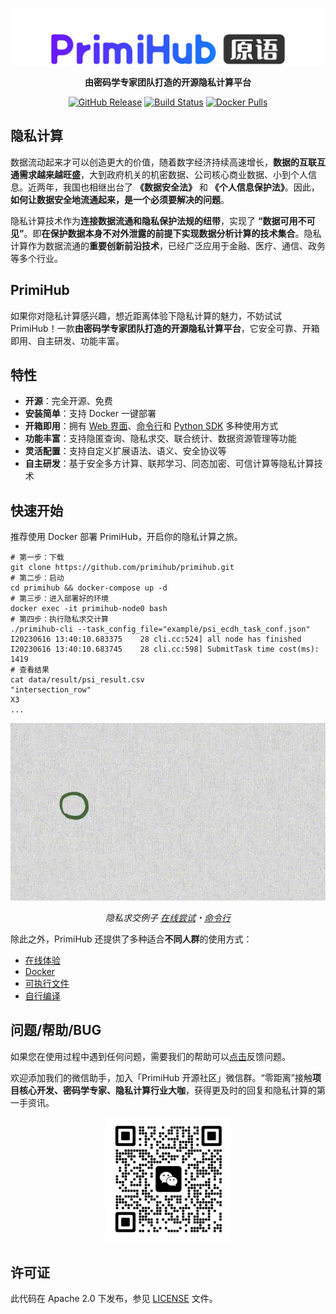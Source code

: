 <p align="center">
  <img src="https://raw.githubusercontent.com/helloprimihub/img/main/readme/header2.jpeg" alt="Header">
  <br>

  <p align="center"><strong>由密码学专家团队打造的开源隐私计算平台</strong></p>

  <p align="center">
    <a href="https://github.com/primihub/primihub/releases"><img src="https://img.shields.io/github/v/release/primihub/primihub?style=flat-square" alt="GitHub Release"></a>
    <a href="https://github.com/primihub/primihub/actions/workflows/main.yml"><img src="https://img.shields.io/github/actions/workflow/status/primihub/primihub/main.yml?logo=github&style=flat-square" alt="Build Status"></a>
    <a href="https://hub.docker.com/r/primihub/primihub-node"><img src="https://img.shields.io/docker/pulls/primihub/primihub-node?style=flat-square" alt="Docker Pulls"></a>
  </p>

</p>


隐私计算
-------

数据流动起来才可以创造更大的价值，随着数字经济持续高速增长，**数据的互联互通需求越来越旺盛**，大到政府机关的机密数据、公司核心商业数据、小到个人信息。近两年，我国也相继出台了 **《数据安全法》** 和 **《个人信息保护法》**。因此，**如何让数据安全地流通起来，是一个必须要解决的问题**。

隐私计算技术作为**连接数据流通和隐私保护法规的纽带**，实现了 **“数据可用不可见”**。即**在保护数据本身不对外泄露的前提下实现数据分析计算的技术集合**。隐私计算作为数据流通的**重要创新前沿技术**，已经广泛应用于金融、医疗、通信、政务等多个行业。


PrimiHub
-------

如果你对隐私计算感兴趣，想近距离体验下隐私计算的魅力，不妨试试 PrimiHub！一款**由密码学专家团队打造的开源隐私计算平台**，它安全可靠、开箱即用、自主研发、功能丰富。


特性
---

* **开源**：完全开源、免费
* **安装简单**：支持 Docker 一键部署
* **开箱即用**：拥有 [Web 界面](https://github.com/primihub/primihub-platform)、[命令行](https://docs.primihub.com/docs/category/%E5%88%9B%E5%BB%BA%E4%BB%BB%E5%8A%A1)和 [Python SDK](https://docs.primihub.com/docs/category/python-sdk-client) 多种使用方式
* **功能丰富**：支持隐匿查询、隐私求交、联合统计、数据资源管理等功能
* **灵活配置**：支持自定义扩展语法、语义、安全协议等
* **自主研发**：基于安全多方计算、联邦学习、同态加密、可信计算等隐私计算技术


快速开始
-------

推荐使用 Docker 部署 PrimiHub，开启你的隐私计算之旅。

```
# 第一步：下载
git clone https://github.com/primihub/primihub.git
# 第二步：启动
cd primihub && docker-compose up -d
# 第三步：进入部署好的环境
docker exec -it primihub-node0 bash
# 第四步：执行隐私求交计算
./primihub-cli --task_config_file="example/psi_ecdh_task_conf.json"
I20230616 13:40:10.683375    28 cli.cc:524] all node has finished
I20230616 13:40:10.683745    28 cli.cc:598] SubmitTask time cost(ms): 1419
# 查看结果
cat data/result/psi_result.csv
"intersection_row"
X3
...
```

<p align="center"><img src="https://raw.githubusercontent.com/helloprimihub/img/main/readme/kt.gif" width=700 alt="PSI"></p>

<p align="center"><em>隐私求交例子 <a href="https://docs.primihub.com/docs/quick-start-platform/">在线尝试</a>・<a href="https://docs.primihub.com/docs/advance-usage/create-tasks/psi-task/">命令行</a></em></p>


除此之外，PrimiHub 还提供了多种适合**不同人群**的使用方式：

* [在线体验](https://docs.primihub.com/docs/quick-start-platform/)
* [Docker](https://docs.primihub.com/docs/advance-usage/start/quick-start)
* [可执行文件](https://docs.primihub.com/docs/advance-usage/start/start-nodes)
* [自行编译](https://docs.primihub.com/docs/advance-usage/start/build)


问题/帮助/BUG
------------

如果您在使用过程中遇到任何问题，需要我们的帮助可以[点击](https://github.com/primihub/primihub/issues/new/choose)反馈问题。

欢迎添加我们的微信助手，加入「PrimiHub 开源社区」微信群。“零距离”接触**项目核心开发、密码学专家、隐私计算行业大咖**，获得更及时的回复和隐私计算的第一手资讯。

<p align="center">
  <img src="https://raw.githubusercontent.com/helloprimihub/img/main/readme/wechat.jpeg" alt="Header">
</p>


许可证
-----

此代码在 Apache 2.0 下发布，参见 [LICENSE](https://github.com/primihub/primihub/blob/develop/LICENSE) 文件。
